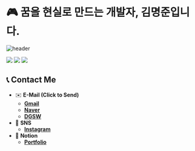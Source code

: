 # 🎮 꿈을 현실로 만드는 개발자, 김명준입니다.

![header](https://capsule-render.vercel.app/api?type=wave&color=auto&height=200&section=header&text=Game%20Developer&fontSize=50)

<img src="https://img.shields.io/badge/Unity-gray?style=for-the-badge&logo=Unity&logoColor=white"> <img src="https://img.shields.io/badge/C%23-purple?style=for-the-badge&logo=C#&logoColor=white"> <img src="https://img.shields.io/badge/C-blue?style=for-the-badge&logo=C&logoColor=white">


## 📞 Contact Me
- ✉️ **E-Mail (Click to Send)**
    - [**Gmail**](mailto:mj617066@gmail.com)
    - [**Naver**](mailto:id8969@naver.com)
    - [**DGSW**](mailto:mj617066@dgsw.hs.kr)
- 📱 **SNS**
    - [**Instagram**](https://www.instagram.com/_aud_j/)
- 📒 **Notion**
    - [**Portfolio**](https://segod89.notion.site/dab1f5367a41459b9c55d24c1c86c7d4?pvs=4)

<!--
**dreamer603/dreamer603** is a ✨ _special_ ✨ repository because its `README.md` (this file) appears on your GitHub profile.

Here are some ideas to get you started:

- 🔭 I’m currently working on ...
- 🌱 I’m currently learning ...
- 👯 I’m looking to collaborate on ...
- 🤔 I’m looking for help with ...
- 💬 Ask me about ...
- 📫 How to reach me: ...
- 😄 Pronouns: ...
- ⚡ Fun fact: ...
-->
